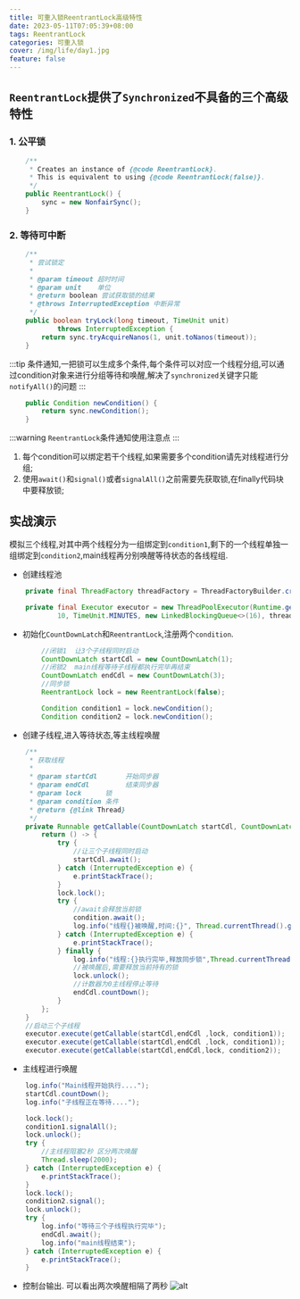 ```yaml
---
title: 可重入锁ReentrantLock高级特性
date: 2023-05-11T07:05:39+08:00
tags: ReentrantLock
categories: 可重入锁
cover: /img/life/day1.jpg
feature: false
---
```


## `ReentrantLock`提供了`Synchronized`不具备的三个高级特性

### 1. 公平锁

```java
    /**
     * Creates an instance of {@code ReentrantLock}.
     * This is equivalent to using {@code ReentrantLock(false)}.
     */
    public ReentrantLock() {
        sync = new NonfairSync();
    }
```

### 2. 等待可中断

```java
    /**
     * 尝试锁定
     *
     * @param timeout 超时时间
     * @param unit    单位
     * @return boolean 尝试获取锁的结果
     * @throws InterruptedException 中断异常
     */
    public boolean tryLock(long timeout, TimeUnit unit)
            throws InterruptedException {
        return sync.tryAcquireNanos(1, unit.toNanos(timeout));
    }
```

:::tip
条件通知,一把锁可以生成多个条件,每个条件可以对应一个线程分组,可以通过condition对象来进行分组等待和唤醒,解决了`synchronized`关键字只能`notifyAll()`的问题
:::

```java
    public Condition newCondition() {
        return sync.newCondition();
    }
```

:::warning
`ReentrantLock`条件通知使用注意点
:::

1. 每个condition可以绑定若干个线程,如果需要多个condition请先对线程进行分组;
2. 使用`await()`和`signal()`或者`signalAll()`之前需要先获取锁,在finally代码块中要释放锁;

## 实战演示

模拟三个线程,对其中两个线程分为一组绑定到`condition1`,剩下的一个线程单独一组绑定到`condition2`,main线程再分别唤醒等待状态的各线程组.

* 创建线程池

```java
    private final ThreadFactory threadFactory = ThreadFactoryBuilder.create().setNamePrefix("test").build();

    private final Executor executor = new ThreadPoolExecutor(Runtime.getRuntime().availableProcessors() + 1, Runtime.getRuntime().availableProcessors() + 1,
            10, TimeUnit.MINUTES, new LinkedBlockingQueue<>(16), threadFactory, new ThreadPoolExecutor.AbortPolicy());
```

* 初始化`CountDownLatch`和`ReentrantLock`,注册两个`condition`.

```java
        //闭锁1  让3个子线程同时启动
        CountDownLatch startCdl = new CountDownLatch(1);
        //闭锁2  main线程等待子线程都执行完毕再结束
        CountDownLatch endCdl = new CountDownLatch(3);
        //同步锁
        ReentrantLock lock = new ReentrantLock(false);

        Condition condition1 = lock.newCondition();
        Condition condition2 = lock.newCondition();
```

* 创建子线程,进入等待状态,等主线程唤醒

```java
    /**
     * 获取线程
     *
     * @param startCdl       开始同步器
     * @param endCdl         结束同步器
     * @param lock      锁
     * @param condition 条件
     * @return {@link Thread}
     */
    private Runnable getCallable(CountDownLatch startCdl, CountDownLatch endCdl, ReentrantLock lock, Condition condition) {
        return () -> {
            try {
                //让三个子线程同时启动
                startCdl.await();
            } catch (InterruptedException e) {
                e.printStackTrace();
            }
            lock.lock();
            try {
                //await会释放当前锁
                condition.await();
                log.info("线程{}被唤醒,时间:{}", Thread.currentThread().getName(),new Date());
            } catch (InterruptedException e) {
                e.printStackTrace();
            } finally {
                log.info("线程:{}执行完毕,释放同步锁",Thread.currentThread().getName());
                //被唤醒后,需要释放当前持有的锁
                lock.unlock();
                //计数器为0主线程停止等待
                endCdl.countDown();
            }
        };
    }
    //启动三个子线程
    executor.execute(getCallable(startCdl,endCdl ,lock, condition1));
    executor.execute(getCallable(startCdl,endCdl ,lock, condition1));
    executor.execute(getCallable(startCdl,endCdl,lock, condition2));
```

* 主线程进行唤醒

```java
    log.info("Main线程开始执行....");
    startCdl.countDown();
    log.info("子线程正在等待....");

    lock.lock();
    condition1.signalAll();
    lock.unlock();
    try {
        //主线程阻塞2秒 区分两次唤醒
        Thread.sleep(2000);
    } catch (InterruptedException e) {
        e.printStackTrace();
    }
    lock.lock();
    condition2.signal();
    lock.unlock();
    try {
        log.info("等待三个子线程执行完毕");
        endCdl.await();
        log.info("main线程结束");
    } catch (InterruptedException e) {
        e.printStackTrace();
    }
```

* 控制台输出. 可以看出两次唤醒相隔了两秒
![alt](https://img2023.cnblogs.com/blog/2092447/202212/2092447-20221214173438641-1508702632.png)

